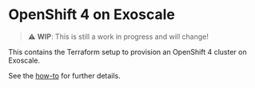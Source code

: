 # OpenShift 4 on Exoscale

> :warning: **WIP**: This is still a work in progress and will change!

This contains the Terraform setup to provision an OpenShift 4 cluster on Exoscale.

See the [how-to](https://openshift.docs.vshn.ch/oc4/how-tos/install/exoscale.html) for further details.

